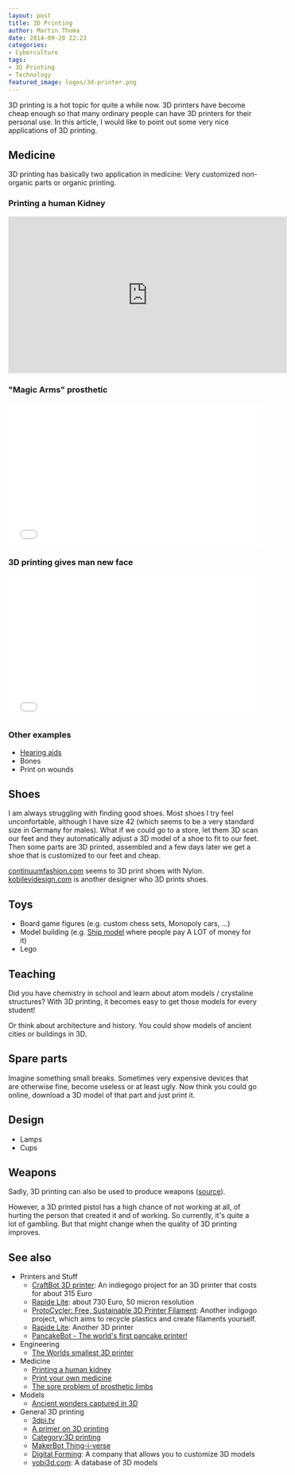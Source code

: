 ```yaml
---
layout: post
title: 3D Printing
author: Martin Thoma
date: 2014-09-28 22:23
categories:
- Cyberculture
tags:
- 3D Printing
- Technology
featured_image: logos/3d-printer.png
---
```


3D printing is a hot topic for quite a while now. 3D printers have become cheap
enough so that many ordinary people can have 3D printers for their personal
use. In this article, I would like to point out some very nice applications
of 3D printing.

## Medicine
3D printing has basically two application in medicine: Very customized
non-organic parts or organic printing.

### Printing a human Kidney

<iframe src="https://embed-ssl.ted.com/talks/anthony_atala_printing_a_human_kidney.html" width="560" height="315" frameborder="0" scrolling="no" webkitAllowFullScreen mozallowfullscreen allowFullScreen></iframe>

### "Magic Arms" prosthetic

<iframe width="512" height="288" src="//www.youtube.com/embed/WoZ2BgPVtA0" frameborder="0" allowfullscreen></iframe>

### 3D printing gives man new face

<iframe width="512" height="288" src="//www.youtube.com/embed/5SWw_qM6_8I" frameborder="0" allowfullscreen></iframe>

### Other examples

* [Hearing aids](https://en.wikipedia.org/wiki/Hearing_aid)
* Bones
* Print on wounds

## Shoes

I am always struggling with finding good shoes. Most shoes I try feel
unconfortable, although I have size 42 (which seems to be a very standard
size in Germany for males). What if we could go to a store, let them 3D scan
our feet and they automatically adjust a 3D model of a shoe to fit to our
feet. Then some parts are 3D printed, assembled and a few days later we get
a shoe that is customized to our feet and cheap.

[continuumfashion.com](http://www.continuumfashion.com/) seems to 3D print
shoes with Nylon. [kobilevidesign.com](http://kobilevidesign.com/) is another
designer who 3D prints shoes.

## Toys

* Board game figures (e.g. custom chess sets, Monopoly cars, ...)
* Model building (e.g. [Ship model](https://en.wikipedia.org/wiki/Ship_model) where people pay A LOT of money for it)
* Lego

## Teaching

Did you have chemistry in school and learn about atom models / crystaline
structures? With 3D printing, it becomes easy to get those models for every
student!

Or think about architecture and history. You could show models of ancient
cities or buildings in 3D.

## Spare parts

Imagine something small breaks. Sometimes very expensive devices that are
otherwise fine, become useless or at least ugly. Now think you could go online,
download a 3D model of that part and just print it.

## Design

* Lamps
* Cups


## Weapons

Sadly, 3D printing can also be used to produce weapons
([source](https://en.wikipedia.org/wiki/Liberator_(gun))).

However, a 3D printed pistol has a high chance of not working at all, of
hurting the person that created it and of working. So currently, it's quite a
lot of gambling. But that might change when the quality of 3D printing improves.


## See also

* Printers and Stuff
  * [CraftBot 3D printer](https://www.indiegogo.com/projects/craftbot-3d-printer):
  An indiegogo project for an 3D printer that costs for about 315 Euro
  * [Rapide Lite](https://www.indiegogo.com/projects/rapide-lite-affordable-high-resolution-3d-printer): about 730 Euro, 50 micron resolution
  * [ProtoCycler: Free, Sustainable 3D Printer Filament](https://www.indiegogo.com/projects/protocycler-free-sustainable-3d-printer-filament): Another indigogo project, which aims to
    recycle plastics and create filaments yourself.
  * [Rapide Lite](https://www.indiegogo.com/projects/rapide-lite-affordable-high-resolution-3d-printer/x/7191655):
  Another 3D printer
  * [PancakeBot - The world's first pancake printer!](https://www.kickstarter.com/projects/1853707494/pancakebot-the-worlds-first-pancake-printer)
* Engineering
  * [The Worlds smallest 3D printer](http://www.ted.com/talks/klaus_stadlmann_the_world_s_smallest_3d_printer)
* Medicine
  * [Printing a human kidney](http://www.ted.com/talks/anthony_atala_printing_a_human_kidney)
  * [Print your own medicine](http://www.ted.com/talks/lee_cronin_print_your_own_medicine)
  * [The sore problem of prosthetic limbs](http://www.ted.com/talks/david_sengeh_the_sore_problem_of_prosthetic_limbs)
* Models
  * [Ancient wonders captured in 3D](http://www.ted.com/talks/ben_kacyra_ancient_wonders_captured_in_3d)
* General 3D printing
  * [3dpi.tv](http://3dprintingindustry.com/3dpitv/)
  * [A primer on 3D printing](http://www.ted.com/talks/lisa_harouni_a_primer_on_3d_printing)
  * [Category:3D printing](https://en.wikipedia.org/wiki/Category:3D_printing)
  * [MakerBot Thing-i-verse](http://www.thingiverse.com/)
  * [Digital Forming](http://www.digitalforming.com/): A company that allows
    you to customize 3D models
  * [yobi3d.com](http://www.yobi3d.com/): A database of 3D models